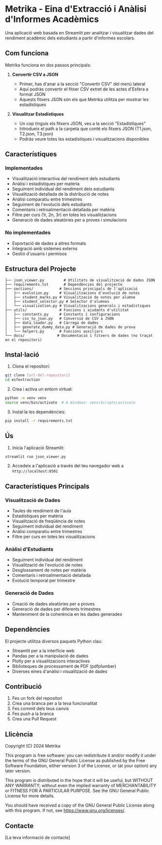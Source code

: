 # Metrika - Eina d'Extracció i Anàlisi d'Informes Acadèmics

Una aplicació web basada en Streamlit per analitzar i visualitzar dades del rendiment acadèmic dels estudiants a partir d'informes escolars.

## Com funciona

Metrika funciona en dos passos principals:

1. **Convertir CSV a JSON**
   - Primer, has d'anar a la secció "Convertir CSV" del menú lateral
   - Aquí podràs convertir el fitxer CSV extret de les actes d'Esfera a format JSON
   - Aquests fitxers JSON són els que Metrika utilitza per mostrar les estadístiques

2. **Visualitzar Estadístiques**
   - Un cop tinguis els fitxers JSON, ves a la secció "Estadístiques"
   - Introdueix el path a la carpeta que conté els fitxers JSON (T1.json, T2.json, T3.json)
   - Podràs veure totes les estadístiques i visualitzacions disponibles

## Característiques

### Implementades
- Visualització interactiva del rendiment dels estudiants
- Anàlisi i estadístiques per matèria
- Seguiment individual del rendiment dels estudiants
- Visualització detallada de la distribució de notes
- Anàlisi comparatiu entre trimestres
- Seguiment de l'evolució dels estudiants
- Comentaris i retroalimentació detallada per matèria
- Filtre per curs (1r, 2n, 3r) en totes les visualitzacions
- Generació de dades aleatòries per a proves i simulacions

### No implementades
- Exportació de dades a altres formats
- Integració amb sistemes externs
- Gestió d'usuaris i permisos

## Estructura del Projecte

```
├── json_viewer.py         # Utilitats de visualització de dades JSON
├── requirements.txt       # Dependències del projecte
├── sections/            # Seccions principals de l'aplicació
│   ├── evolution.py     # Visualitzacions d'evolució de notes
│   ├── student_marks.py # Visualització de notes per alumne
│   ├── student_selector.py # Selector d'alumnes
│   └── visualization.py # Visualitzacions generals i estadístiques
├── utils/               # Funcions i ajudants d'utilitat
│   ├── constants.py     # Constants i configuracions
│   ├── csv_to_json.py   # Conversió de CSV a JSON
│   ├── data_loader.py   # Càrrega de dades
│   ├── generate_dummy_data.py # Generació de dades de prova
│   └── helpers.py       # Funcions auxiliars
└── docs/               # Documentació i fitxers de dades (no traçat en el repositori)
```

## Instal·lació

1. Clona el repositori:
```bash
git clone [url-del-repositori]
cd esfextraction
```

2. Crea i activa un entorn virtual:
```bash
python -m venv venv
source venv/bin/activate  # A Windows: venv\Scripts\activate
```

3. Instal·la les dependències:
```bash
pip install -r requirements.txt
```

## Ús

1. Inicia l'aplicació Streamlit:
```bash
streamlit run json_viewer.py
```

2. Accedeix a l'aplicació a través del teu navegador web a `http://localhost:8501`

## Característiques Principals

### Visualització de Dades
- Taules de rendiment de l'aula
- Estadístiques per matèria
- Visualització de freqüència de notes
- Seguiment individual del rendiment
- Anàlisi comparatiu entre trimestres
- Filtre per curs en totes les visualitzacions

### Anàlisi d'Estudiants
- Seguiment individual del rendiment
- Visualització de l'evolució de notes
- Desglossament de notes per matèria
- Comentaris i retroalimentació detallada
- Evolució temporal per trimestre

### Generació de Dades
- Creació de dades aleatòries per a proves
- Generació de dades per diferents trimestres
- Manteniment de la coherència en les dades generades

## Dependències

El projecte utilitza diversos paquets Python clau:
- Streamlit per a la interfície web
- Pandas per a la manipulació de dades
- Plotly per a visualitzacions interactives
- Biblioteques de processament de PDF (pdfplumber)
- Diverses eines d'anàlisi i visualització de dades

## Contribució

1. Fes un fork del repositori
2. Crea una branca per a la teva funcionalitat
3. Fes commit dels teus canvis
4. Fes push a la branca
5. Crea una Pull Request

## Llicència

Copyright (C) 2024  Metrika

This program is free software: you can redistribute it and/or modify
it under the terms of the GNU General Public License as published by
the Free Software Foundation, either version 3 of the License, or
(at your option) any later version.

This program is distributed in the hope that it will be useful,
but WITHOUT ANY WARRANTY; without even the implied warranty of
MERCHANTABILITY or FITNESS FOR A PARTICULAR PURPOSE.  See the
GNU General Public License for more details.

You should have received a copy of the GNU General Public License
along with this program.  If not, see <https://www.gnu.org/licenses/>.

## Contacte

[La teva informació de contacte] 